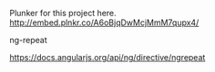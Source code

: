 Plunker for this project here. http://embed.plnkr.co/A6oBjqDwMcjMmM7qupx4/

ng-repeat

https://docs.angularjs.org/api/ng/directive/ngrepeat
